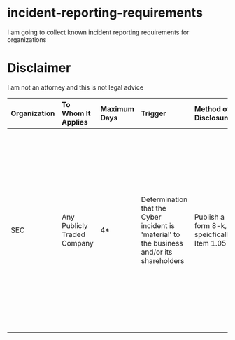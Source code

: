 # incident-reporting-requirements
I am going to collect known incident reporting requirements for organizations

# Disclaimer
I am not an attorney and this is not legal advice

|Organization|To Whom It Applies|Maximum Days|Trigger|Method of Disclosure|Ref|Notes|
|:-----------|:-----------------|:-----------|:------|:-------------------|:--|:----|
|SEC|Any Publicly Traded Company|4*|Determination that the Cyber incident is 'material' to the business and/or its shareholders|Publish a form 8-k, speicfically Item 1.05|[SEC publication}https://www.sec.gov/newsroom/speeches-statements/gerding-cybersecurity-incidents-05212024#_ftn2|*The Attorney General may determine if the incident poses a risk to national security or public safety and notifies SEC in writing. If this is done, then the 4 days may be adjusted|
